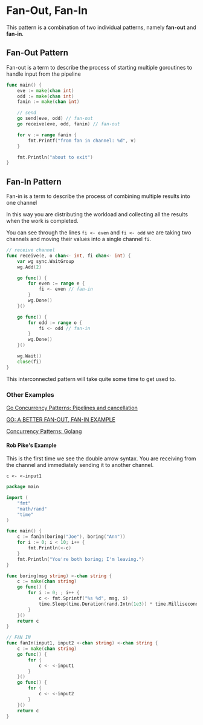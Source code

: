 # Fan-Out, Fan-In
This pattern is a combination of two individual patterns, namely **fan-out** and **fan-in**.

## Fan-Out Pattern
Fan-out is a term to describe the process of starting multiple goroutines to handle input from the pipeline

```go
func main() {
	eve := make(chan int)
	odd := make(chan int)
	fanin := make(chan int)

	// send
	go send(eve, odd) // fan-out
	go receive(eve, odd, fanin) // fan-out

	for v := range fanin {
		fmt.Printf("from fan in channel: %d", v)
	}

	fmt.Println("about to exit")
}
```

## Fan-In Pattern
Fan-in is a term to describe the process of combining multiple results into one channel

In this way you are distributing the workload and collecting all the results when the work is completed.

You can see through the lines `fi <- even` and `fi <- odd` we are taking two channels and moving their values into
a single channel `fi`.

```go
// receive channel
func receive(e, o chan<- int, fi chan<- int) {
	var wg sync.WaitGroup
	wg.Add(2)

	go func() {
		for even := range e {
			fi <- even // fan-in
		}
		wg.Done()
	}()

	go func() {
		for odd := range o {
			fi <- odd // fan-in
		}
		wg.Done()
	}()

	wg.Wait()
	close(fi)
}
```

This interconnected pattern will take quite some time to get used to.

### Other Examples
[Go Concurrency Patterns: Pipelines and cancellation](https://blog.golang.org/pipelines)

[GO: A BETTER FAN-OUT, FAN-IN EXAMPLE](https://austburn.me/blog/a-better-fan-in-fan-out-example.html)

[Concurrency Patterns: Golang](https://medium.com/@thejasbabu/concurrency-patterns-golang-5c5e1bcd0833)

#### Rob Pike's Example
This is the first time we see the double arrow syntax. You are receiving from the channel and immediately sending it
to another channel.

`c <- <-input1`

```go
package main

import (
	"fmt"
	"math/rand"
	"time"
)

func main() {
	c := fanIn(boring("Joe"), boring("Ann"))
	for i := 0; i < 10; i++ {
		fmt.Println(<-c)
	}
	fmt.Println("You're both boring; I'm leaving.")
}

func boring(msg string) <-chan string {
	c := make(chan string)
	go func() {
		for i := 0; ; i++ {
			c <- fmt.Sprintf("%s %d", msg, i)
			time.Sleep(time.Duration(rand.Intn(1e3)) * time.Millisecond)
		}
	}()
	return c
}

// FAN IN
func fanIn(input1, input2 <-chan string) <-chan string {
	c := make(chan string)
	go func() {
		for {
			c <- <-input1
		}
	}()
	go func() {
		for {
			c <- <-input2
		}
	}()
	return c
}
```